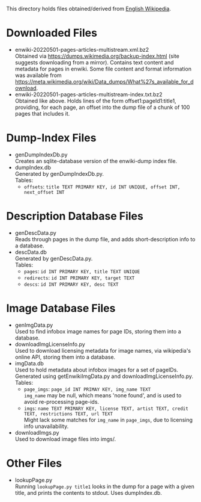 This directory holds files obtained/derived from [English Wikipedia](https://en.wikipedia.org/wiki/Main_Page).

# Downloaded Files
-   enwiki-20220501-pages-articles-multistream.xml.bz2 <br>
    Obtained via <https://dumps.wikimedia.org/backup-index.html> (site suggests downloading from a mirror).
    Contains text content and metadata for pages in enwiki.
    Some file content and format information was available from
        <https://meta.wikimedia.org/wiki/Data_dumps/What%27s_available_for_download>.
-   enwiki-20220501-pages-articles-multistream-index.txt.bz2 <br>
    Obtained like above. Holds lines of the form offset1:pageId1:title1,
    providing, for each page, an offset into the dump file of a chunk of
    100 pages that includes it.

# Dump-Index Files
-   genDumpIndexDb.py <br>
    Creates an sqlite-database version of the enwiki-dump index file.
-   dumpIndex.db <br>
    Generated by genDumpIndexDb.py. <br>
    Tables: <br>
    -   `offsets`: `title TEXT PRIMARY KEY, id INT UNIQUE, offset INT, next_offset INT`

# Description Database Files
-   genDescData.py <br>
    Reads through pages in the dump file, and adds short-description info to a database.
-   descData.db <br>
    Generated by genDescData.py. <br>
    Tables: <br>
    -   `pages`:     `id INT PRIMARY KEY, title TEXT UNIQUE`
    -   `redirects`: `id INT PRIMARY KEY, target TEXT`
    -   `descs`:     `id INT PRIMARY KEY, desc TEXT`

# Image Database Files
-   genImgData.py <br>
    Used to find infobox image names for page IDs, storing them into a database.
-   downloadImgLicenseInfo.py <br>
    Used to download licensing metadata for image names, via wikipedia's online API, storing them into a database.
-   imgData.db <br>
    Used to hold metadata about infobox images for a set of pageIDs.
    Generated using getEnwikiImgData.py and downloadImgLicenseInfo.py. <br>
    Tables: <br>
    -   `page_imgs`: `page_id INT PRIMAY KEY, img_name TEXT` <br>
        `img_name` may be null, which means 'none found', and is used to avoid re-processing page-ids.
    -   `imgs`: `name TEXT PRIMARY KEY, license TEXT, artist TEXT, credit TEXT, restrictions TEXT, url TEXT` <br>
        Might lack some matches for `img_name` in `page_imgs`, due to licensing info unavailability.
-   downloadImgs.py <br>
    Used to download image files into imgs/.

# Other Files
-   lookupPage.py <br>
    Running `lookupPage.py title1` looks in the dump for a page with a given title,
    and prints the contents to stdout. Uses dumpIndex.db.
